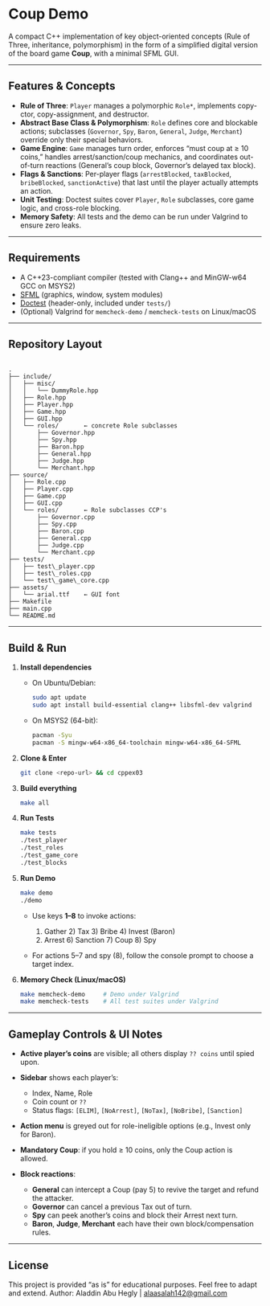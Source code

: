 # Coup Demo

A compact C++ implementation of key object-oriented concepts (Rule of Three, inheritance, polymorphism) in the form of a simplified digital version of the board game **Coup**, with a minimal SFML GUI.

---

## Features & Concepts

- **Rule of Three**: `Player` manages a polymorphic `Role*`, implements copy-ctor, copy-assignment, and destructor.  
- **Abstract Base Class & Polymorphism**: `Role` defines core and blockable actions; subclasses (`Governor`, `Spy`, `Baron`, `General`, `Judge`, `Merchant`) override only their special behaviors.  
- **Game Engine**: `Game` manages turn order, enforces “must coup at ≥ 10 coins,” handles arrest/sanction/coup mechanics, and coordinates out-of-turn reactions (General’s coup block, Governor’s delayed tax block).  
- **Flags & Sanctions**: Per-player flags (`arrestBlocked`, `taxBlocked`, `bribeBlocked`, `sanctionActive`) that last until the player actually attempts an action.  
- **Unit Testing**: Doctest suites cover `Player`, `Role` subclasses, core game logic, and cross-role blocking.  
- **Memory Safety**: All tests and the demo can be run under Valgrind to ensure zero leaks.

---

## Requirements

- A C++23-compliant compiler (tested with Clang++ and MinGW-w64 GCC on MSYS2)  
- [SFML](https://www.sfml-dev.org/) (graphics, window, system modules)  
- [Doctest](https://github.com/doctest/doctest) (header-only, included under `tests/`)  
- (Optional) Valgrind for `memcheck-demo` / `memcheck-tests` on Linux/macOS

---

## Repository Layout

```

.
├── include/
│   ├── misc/
│   │   └── DummyRole.hpp
│   ├── Role.hpp
│   ├── Player.hpp
│   ├── Game.hpp
│   ├── GUI.hpp
│   └── roles/       ← concrete Role subclasses
│       ├── Governor.hpp
│       ├── Spy.hpp
│       ├── Baron.hpp
│       ├── General.hpp
│       ├── Judge.hpp
│       └── Merchant.hpp
├── source/
│   ├── Role.cpp
│   ├── Player.cpp
│   ├── Game.cpp
│   ├── GUI.cpp
│   └── roles/       ← Role subclasses CCP's
│       ├── Governor.cpp
│       ├── Spy.cpp
│       ├── Baron.cpp
│       ├── General.cpp
│       ├── Judge.cpp
│       └── Merchant.cpp
├── tests/
│   ├── test\_player.cpp
│   ├── test\_roles.cpp
│   └── test\_game\_core.cpp
├── assets/
│   └── arial.ttf    ← GUI font
├── Makefile
├── main.cpp
└── README.md

````

---

## Build & Run

1. **Install dependencies**  
   - On Ubuntu/Debian:
     ```bash
     sudo apt update
     sudo apt install build-essential clang++ libsfml-dev valgrind
     ```
   - On MSYS2 (64-bit):
     ```bash
     pacman -Syu
     pacman -S mingw-w64-x86_64-toolchain mingw-w64-x86_64-SFML
     ```
2. **Clone & Enter**  
   ```bash
   git clone <repo-url> && cd cppex03

3. **Build everything**

   ```bash
   make all
   ```
4. **Run Tests**

   ```bash
   make tests
   ./test_player
   ./test_roles
   ./test_game_core
   ./test_blocks
   ```
5. **Run Demo**

   ```bash
   make demo
   ./demo
   ```

   * Use keys **1–8** to invoke actions:

     1. Gather  2) Tax  3) Bribe  4) Invest (Baron)
     2. Arrest  6) Sanction  7) Coup  8) Spy
   * For actions 5–7 and spy (8), follow the console prompt to choose a target index.
6. **Memory Check (Linux/macOS)**

   ```bash
   make memcheck-demo     # Demo under Valgrind
   make memcheck-tests    # All test suites under Valgrind
   ```

---

## Gameplay Controls & UI Notes

* **Active player’s coins** are visible; all others display `?? coins` until spied upon.
* **Sidebar** shows each player’s:

  * Index, Name, Role
  * Coin count or `??`
  * Status flags: `[ELIM]`, `[NoArrest]`, `[NoTax]`, `[NoBribe]`, `[Sanction]`
* **Action menu** is greyed out for role-ineligible options (e.g., Invest only for Baron).
* **Mandatory Coup**: if you hold ≥ 10 coins, only the Coup action is allowed.
* **Block reactions**:

  * **General** can intercept a Coup (pay 5) to revive the target and refund the attacker.
  * **Governor** can cancel a previous Tax out of turn.
  * **Spy** can peek another’s coins and block their Arrest next turn.
  * **Baron**, **Judge**, **Merchant** each have their own block/compensation rules.

---

## License

This project is provided “as is” for educational purposes. Feel free to adapt and extend.
Author: Aladdin Abu Hegly  |   alaasalah142@gmail.com
